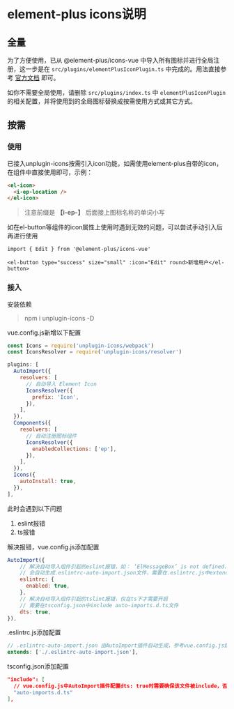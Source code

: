 # element-plus icons说明

## 全量

为了方便使用，已从 @element-plus/icons-vue 中导入所有图标并进行全局注册，这一步是在 `src/plugins/elementPlusIconPlugin.ts` 中完成的。用法直接参考 [官方文档](https://element-plus.org/zh-CN/component/icon.html#%E4%BD%BF%E7%94%A8%E5%9B%BE%E6%A0%87) 即可。

如你不需要全局使用，请删除 `src/plugins/index.ts` 中 `elementPlusIconPlugin` 的相关配置，并将使用到的全局图标替换成按需使用方式或其它方式。


## 按需

### 使用

已接入unplugin-icons按需引入icon功能，如需使用element-plus自带的icon，在组件中直接使用即可，示例：

```html
<el-icon>
  <i-ep-location />
</el-icon>
```
> 注意前缀是 **【i-ep-】** 后面接上图标名称的单词小写

如在el-button等组件的icon属性上使用时遇到无效的问题，可以尝试手动引入后再进行使用

```
import { Edit } from '@element-plus/icons-vue'

<el-button type="success" size="small" :icon="Edit" round>新增用户</el-button>
```

### 接入

安装依赖

> npm i unplugin-icons -D

vue.config.js新增以下配置

```javascript
const Icons = require('unplugin-icons/webpack')
const IconsResolver = require('unplugin-icons/resolver')

plugins: [
  AutoImport({
    resolvers: [
      // 自动导入 Element Icon
      IconsResolver({
        prefix: 'Icon',
      }),
    ],
  }),
  Components({
    resolvers: [
      // 自动注册图标组件
      IconsResolver({
        enabledCollections: ['ep'],
      }),
    ],
  }),
  Icons({
    autoInstall: true,
  }),
],
```

此时会遇到以下问题

1. eslint报错
2. ts报错

解决报错，vue.config.js添加配置

```javascript
AutoImport({
    // 解决自动导入组件引起的eslint报错，如： ‘ElMessageBox’ is not defined.eslint(no-undef)
    // 会自动生成.eslintrc-auto-import.json文件，需要在.eslintrc.js中extends该文件
    eslintrc: {
      enabled: true,
    },
    // 解决自动导入组件引起的tslint报错，仅在ts下才需要开启
    // 需要在tsconfig.json中include auto-imports.d.ts文件
    dts: true,
}),
```

.eslintrc.js添加配置

```javascript
// .eslintrc-auto-import.json 由AutoImport插件自动生成，参考vue.config.js配置eslintrc.enabled，解决自动导入的eslint报错
extends: ['./.eslintrc-auto-import.json'],
```
tsconfig.json添加配置

```json
"include": [
  // vue.config.js中AutoImport插件配置dts: true时需要确保该文件被include，否则ts会报错找不到模块
  "auto-imports.d.ts"
],
```